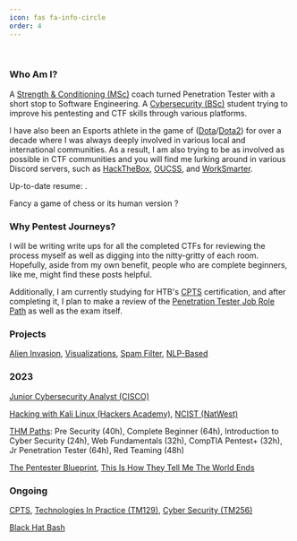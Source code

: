 ```yaml
---
icon: fas fa-info-circle
order: 4
---
```


<div style="display: inline-block; margin: 0 20px; vertical-align: middle;">
    <script src="https://www.hackthebox.eu/badge/1705946"></script>
</div>
<div style="display: inline-block; margin: 0 20px; vertical-align: middle;">
    <script src="https://tryhackme.com/badge/2134791"></script>
</div>

### Who Am I?

A [Strength & Conditioning (MSc)](https://scholar.google.com/citations?user=NEcbEUYAAAAJ&hl=en) coach turned Penetration Tester with a short stop to Software Engineering. A [Cybersecurity (BSc)](https://www.open.ac.uk/courses/computing-it/degrees/bsc-cyber-security-r60) student trying to improve his pentesting and CTF skills through various platforms.

I have also been an Esports athlete in the game of ([Dota](https://en.wikipedia.org/wiki/Defense_of_the_Ancients)/[Dota2](https://www.dota2.com/home)) for over a decade where I was always deeply involved in various local and international communities. As a result, I am also trying to be as involved as possible in CTF communities and you will find me lurking around in various Discord servers, such as [HackTheBox](https://discord.com/invite/hackthebox), [OUCSS](https://oucss.rocks/), and [WorkSmarter](https://www.linkedin.com/company/work-smarter-community/).

Up-to-date resume: [<i class="fa-solid fa-file"></i>](https://drive.google.com/file/d/10_o6X0mdp6ivJW7FZl-7LnuP01U0OtPI/view?usp=sharing).

Fancy a game of chess [<i class="fa-solid fa-chess"></i>](https://www.chess.com/member/spaniasch) or its human version [<i class="fa-solid fa-user-ninja"></i>](https://smoothcomp.com/en/profile/101916) ?

### Why Pentest Journeys?

I will be writing write ups for all the completed CTFs for reviewing the process myself as well as digging into the nitty-gritty of each room. Hopefully, aside from my own benefit, people who are complete beginners, like me, might find these posts helpful.

Additionally, I am currently studying for HTB's [CPTS](https://academy.hackthebox.com/preview/certifications/htb-certified-penetration-testing-specialist) certification, and after completing it, I plan to make a review of the [Penetration Tester Job Role Path](https://academy.hackthebox.com/path/preview/penetration-tester) as well as the exam itself.

### Projects

<i class="fa-brands fa-python"></i> [Alien Invasion](https://github.com/CSpanias/alien_invasion), [Visualizations](https://github.com/CSpanias/visualization_project), [Spam Filter](https://github.com/CSpanias/spam_filter), [NLP-Based](https://github.com/CSpanias/nlp_resources)  

### 2023
<!-- 
<i class="fa-solid fa-building-columns"></i>
-->
<i class="fa-solid fa-network-wired"></i> [Junior Cybersecurity Analyst (CISCO)](https://www.credly.com/earner/earned/badge/1bce6970-ccf1-4b58-9111-5a00b15aa261)  

<i class="fa-brands fa-linux"></i> [Hacking with Kali Linux (Hackers Academy)](https://hackersacademy.com/courses/hacking-with-kali-linux), [NCIST (NatWest)](https://drive.google.com/file/d/1viyFopGSW36Lu58TiFbYRsqqlIu3pNw4/view?pli=1)

<i class="fa-solid fa-check-double"></i> [THM Paths](https://tryhackme.com/paths): Pre Security (40h), Complete Beginner (64h), Introduction to Cyber Security (24h), Web Fundamentals (32h), CompTIA Pentest+ (32h), Jr Penetration Tester (64h), Red Teaming (48h)  

<!-- 
<i class="fa-brands fa-html5"></i> <i class="fa-brands fa-css3-alt"></i> <i class="fa-brands fa-js"></i> [MDN - Learn Web Development](https://developer.mozilla.org/en-US/docs/Learn)  
-->

<i class="fa-solid fa-book"></i> [The Pentester Blueprint](https://www.amazon.co.uk/Pentester-BluePrint-Starting-Career-Ethical/dp/1119684307), [This Is How They Tell Me The World Ends](https://www.amazon.co.uk/This-They-Tell-World-Ends/dp/1526652536/ref=tmm_pap_swatch_0?_encoding=UTF8&qid=1696664791&sr=1-1)

### Ongoing

<i class="fa-solid fa-graduation-cap"></i> [CPTS](https://academy.hackthebox.com/preview/certifications/htb-certified-penetration-testing-specialist), [Technologies In Practice (TM129)](https://www.open.ac.uk/courses/qualifications/details/tm129?orig=r60), [Cyber Security (TM256)](https://www.open.ac.uk/courses/qualifications/details/tm256?orig=r60)

<i class="fa-solid fa-book"></i> [Black Hat Bash](https://nostarch.com/black-hat-bash)
